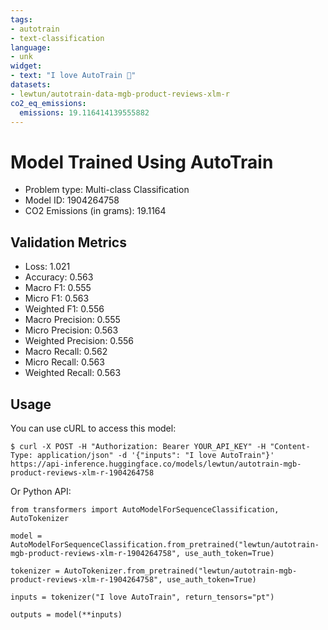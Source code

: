 ```yaml
---
tags:
- autotrain
- text-classification
language:
- unk
widget:
- text: "I love AutoTrain 🤗"
datasets:
- lewtun/autotrain-data-mgb-product-reviews-xlm-r
co2_eq_emissions:
  emissions: 19.116414139555882
---
```


# Model Trained Using AutoTrain

- Problem type: Multi-class Classification
- Model ID: 1904264758
- CO2 Emissions (in grams): 19.1164

## Validation Metrics

- Loss: 1.021
- Accuracy: 0.563
- Macro F1: 0.555
- Micro F1: 0.563
- Weighted F1: 0.556
- Macro Precision: 0.555
- Micro Precision: 0.563
- Weighted Precision: 0.556
- Macro Recall: 0.562
- Micro Recall: 0.563
- Weighted Recall: 0.563


## Usage

You can use cURL to access this model:

```
$ curl -X POST -H "Authorization: Bearer YOUR_API_KEY" -H "Content-Type: application/json" -d '{"inputs": "I love AutoTrain"}' https://api-inference.huggingface.co/models/lewtun/autotrain-mgb-product-reviews-xlm-r-1904264758
```

Or Python API:

```
from transformers import AutoModelForSequenceClassification, AutoTokenizer

model = AutoModelForSequenceClassification.from_pretrained("lewtun/autotrain-mgb-product-reviews-xlm-r-1904264758", use_auth_token=True)

tokenizer = AutoTokenizer.from_pretrained("lewtun/autotrain-mgb-product-reviews-xlm-r-1904264758", use_auth_token=True)

inputs = tokenizer("I love AutoTrain", return_tensors="pt")

outputs = model(**inputs)
```